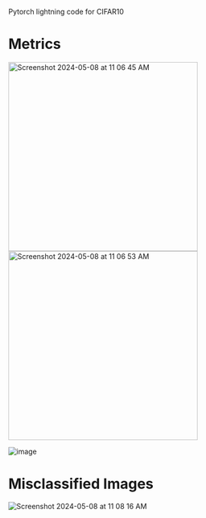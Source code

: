 
Pytorch lightning code for CIFAR10

# Metrics

<img width="376" alt="Screenshot 2024-05-08 at 11 06 45 AM" src="https://github.com/ibrahim737701/TSAI-S13/assets/51760306/c4d84747-a9d8-4107-be8b-96ffaa747876">


<img width="376" alt="Screenshot 2024-05-08 at 11 06 53 AM" src="https://github.com/ibrahim737701/TSAI-S13/assets/51760306/2edc57c7-0509-4e6b-aa02-c82da37fbc0a">

![image](https://github.com/ibrahim737701/TSAI-S13/assets/51760306/46071e44-2b4c-46a1-9949-caa02b891e9b)


# Misclassified Images
![Screenshot 2024-05-08 at 11 08 16 AM](https://github.com/ibrahim737701/TSAI-S13/assets/51760306/24c70c1b-aaed-441a-a103-7f946fddc32c)


